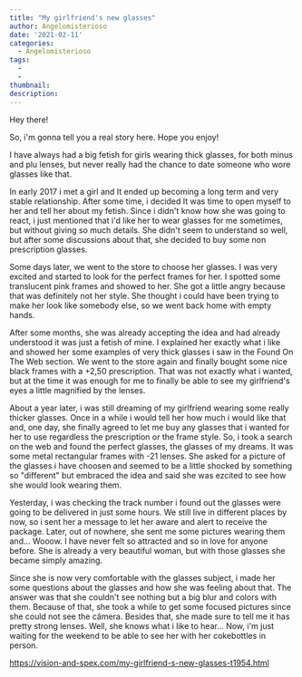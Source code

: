 ```yaml
---
title: "My girlfriend's new glasses"
author: Angelomisterioso
date: '2021-02-11'
categories:
  - Angelomisterioso
tags:
  - 
  - 
thumbnail: 
description: 
---
```


Hey there!

So, i'm gonna tell you a real story here. Hope you enjoy!

I have always had a big fetish for girls wearing thick glasses, for both minus and plu lenses, but never really had the chance to date someone who wore glasses like that. 

In early 2017 i met a girl and It ended up becoming a long term and very stable relationship. After some time, i decided It was time to open myself to her and tell her about my fetish. Since i didn't know how she was going to react, i just mentioned that i'd like her to wear glasses for me sometimes, but without giving so much details. She didn't seem to understand so well, but after some discussions about that, she decided to buy some non prescription glasses.

Some days later, we went to the store to choose her glasses. I was very excited and started to look for the perfect frames for her. I spotted some translucent pink frames and showed to her. She got a little angry because that was definitely not her style. She thought i could have been trying to make her look like somebody else, so we went back home with empty hands.

After some months, she was already accepting the idea and had already understood it was just a fetish of mine. I explained her exactly what i like and showed her some examples of very thick glasses i saw in the Found On The Web section. We went to the store again and finally bought some nice black frames with a +2,50 prescription. That was not exactly what i wanted, but at the time it was enough for me to finally be able to see my girlfriend's eyes a little magnified by the lenses.

About a year later, i was still dreaming of my girlfriend wearing some really thicker glasses. Once in a while i would tell her how much i would like that and, one day, she finally agreed to let me buy any glasses that i wanted for her to use regardless the prescription or the frame style. So, i took a search on the web and found the perfect glasses, the glasses of my dreams. It was some metal rectangular frames with -21 lenses. She asked for a picture of the glasses i have choosen and seemed to be a little shocked by something so "different" but embraced the idea and said she was ezcited to see how she would look wearing them.

Yesterday, i was checking the track number i found out the glasses were going to be delivered in just some hours. We still live in different places by now, so i sent her a message to let her aware and alert to receive the package. Later, out of nowhere, she sent me some pictures wearing them and... Wooow. I have never felt so attracted and so in love for anyone before. She is already a very beautiful woman, but with those glasses she became simply amazing. 

Since she is now very comfortable with the glasses subject, i made her some questions about the glasses and how she was feeling about that. The answer was that she couldn't see nothing but a big blur and colors with them. Because of that, she took a while to get some focused pictures since she could not see the câmera. Besides that, she made sure to tell me it has pretty strong lenses. Well, she knows what i like to hear... Now, i'm just waiting for the weekend to be able to see her with her cokebottles in person.

https://vision-and-spex.com/my-girlfriend-s-new-glasses-t1954.html

